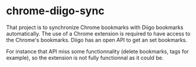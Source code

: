 # chrome-diigo-sync

That project is to synchronize Chrome bookmarks with Diigo bookmarks automatically. The use of a Chrome extension is required to have access to the Chrome's bookmarks. Diigo has an open API to get an set bookmarks. 

For instance that API miss some functionnality (delete bookmarks, tags for example), so the extension is not fully functionnal as it could be.
